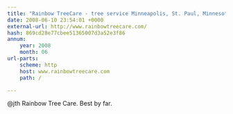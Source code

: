 ```yaml
---
title: "Rainbow TreeCare - tree service Minneapolis, St. Paul, Minnesota"
date: 2008-06-10 23:54:01 +0000
external-url: http://www.rainbowtreecare.com/
hash: 869cd28e77cbee51365007d3a52e3f86
annum:
    year: 2008
    month: 06
url-parts:
    scheme: http
    host: www.rainbowtreecare.com
    path: /

---
```


@jth Rainbow Tree Care. Best by far. 
